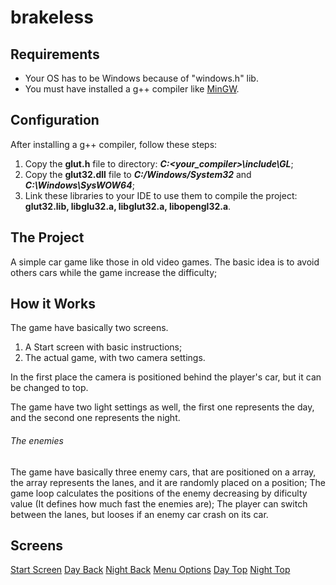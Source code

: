 # brakeless
## Requirements
 - Your OS has to be Windows because of "windows.h" lib.
 - You must have installed a g++ compiler like [MinGW](https://www.mingw-w64.org/).

## Configuration
After installing a g++ compiler, follow these steps:
 1. Copy the **glut.h** file to directory: ***C:\<your_compiler>\include\GL***;
 2. Copy the **glut32.dll** file to ***C:/Windows/System32*** and ***C:\Windows\SysWOW64***;
 3. Link these libraries to your IDE to use them to compile the project: **glut32.lib, libglu32.a, libglut32.a, libopengl32.a**.
 
## The Project
A simple car game like those in old video games. The basic idea is to avoid others cars while the game increase the difficulty;

## How it Works
The game have basically two screens.
  1. A Start screen with basic instructions;
  2. The actual game, with two camera settings.

In the first place the camera is positioned behind the player's car, but it can be changed to top.

The game have two light settings as well, the first one represents the day, and the second one represents the night.

###### The enemies

The game have basically three enemy cars, that are positioned on a array, the array represents the lanes, and it are randomly placed on a position;
The game loop calculates the positions of the enemy decreasing by dificulty value (It defines how much fast the enemies are);
The player can switch between the lanes, but looses if an enemy car crash on its car.

## Screens

[Start Screen](images/tela_inicial)
[Day Back](images/dia_camera_tras)
[Night Back](images/noite_camera_tras)
[Menu Options](images/menu)
[Day Top](images/dia_camera_cima)
[Night Top](images/noite_camera_cima)